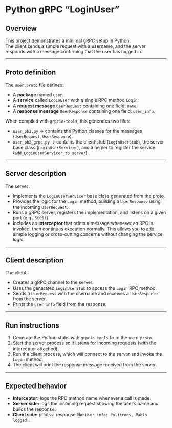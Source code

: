 # Python gRPC “LoginUser” 

## Overview
This project demonstrates a minimal gRPC setup in Python.  
The client sends a simple request with a username, and the server responds with a message confirming that the user has logged in.

---

## Proto definition
The `user.proto` file defines:
- A **package** named `user`.
- A **service** called `LoginUser` with a single RPC method `Login`.
- A **request message** `UserRequest` containing one field: `name`.
- A **response message** `UserResponse` containing one field: `user_info`.

When compiled with `grpcio-tools`, this generates two files:
- `user_pb2.py` → contains the Python classes for the messages (`UserRequest`, `UserResponse`).
- `user_pb2_grpc.py` → contains the client stub (`LoginUserStub`), the server base class (`LoginUserServicer`), and a helper to register the service (`add_LoginUserServicer_to_server`).

---

## Server description
The server:
- Implements the `LoginUserServicer` base class generated from the proto.
- Provides the logic for the `Login` method, building a `UserResponse` using the incoming `UserRequest`.
- Runs a gRPC server, registers the implementation, and listens on a given port (e.g., `50051`).
- Includes an **interceptor** that prints a message whenever an RPC is invoked, then continues execution normally. This allows you to add simple logging or cross-cutting concerns without changing the service logic.

---

## Client description
The client:
- Creates a gRPC channel to the server.
- Uses the generated `LoginUserStub` to access the `Login` RPC method.
- Sends a `UserRequest` with the username and receives a `UserResponse` from the server.
- Prints the `user_info` field from the response.

---

## Run instructions
1. Generate the Python stubs with `grpcio-tools` from the `user.proto`.
2. Start the server process so it listens for incoming requests (with the interceptor attached).
3. Run the client process, which will connect to the server and invoke the `Login` method.
4. The client will print the response message received from the server.

---

## Expected behavior
- **Interceptor:** logs the RPC method name whenever a call is made.
- **Server side:** logs the incoming request showing the user’s name and builds the response.
- **Client side:** prints a response like `User info: Politrons, Pablo logged!`.

